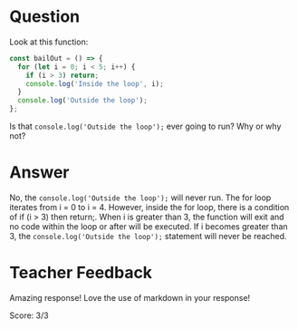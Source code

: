 # Question
Look at this function:

```js
const bailOut = () => {
  for (let i = 0; i < 5; i++) {
    if (i > 3) return;
    console.log('Inside the loop', i);
  }
  console.log('Outside the loop');
};
```

Is that `console.log('Outside the loop');` ever going to run? Why or why not?

# Answer
No, the `console.log('Outside the loop');` will never run. The for loop iterates from i = 0 to i = 4. However, inside the for loop, there is a condition of if (i > 3) then return;. When i is greater than 3, the function will exit and no code within the loop or after will be executed. If i becomes greater than 3, the `console.log('Outside the loop');` statement will never be reached. 

# Teacher Feedback

Amazing response! Love the use of markdown in your response! 

Score: 3/3